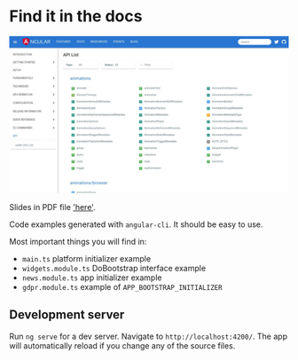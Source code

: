 # Find it in the docs

![slide](./image.png)

Slides in PDF file ['here'](./slides.pdf).

Code examples generated with `angular-cli`. It should be easy to use.

Most important things you will find in:
- `main.ts` platform initializer example
- `widgets.module.ts` DoBootstrap interface example
- `news.module.ts` app initializer example
- `gdpr.module.ts` example of `APP_BOOTSTRAP_INITIALIZER`

## Development server

Run `ng serve` for a dev server. Navigate to `http://localhost:4200/`. The app will automatically reload if you change any of the source files.

